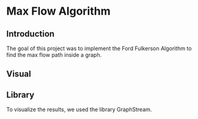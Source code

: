 # __Max Flow Algorithm__

## Introduction
The goal of this project was to implement the Ford Fulkerson Algorithm to find the max flow path inside a graph.

## Visual

## Library
To visualize the results, we used the library GraphStream.
